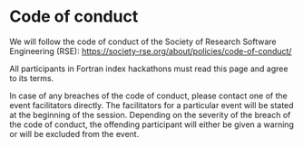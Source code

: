 # Code of conduct

We will follow the code of conduct of the Society of Research Software Engineering (RSE):
https://society-rse.org/about/policies/code-of-conduct/

All participants in Fortran index hackathons must read this page and agree to
its terms.

In case of any breaches of the code of conduct, please contact one of the
event facilitators directly. The facilitators for a particular event will be
stated at the beginning of the session. Depending on the severity of the breach
of the code of conduct, the offending participant will either be given a warning
or will be excluded from the event.
